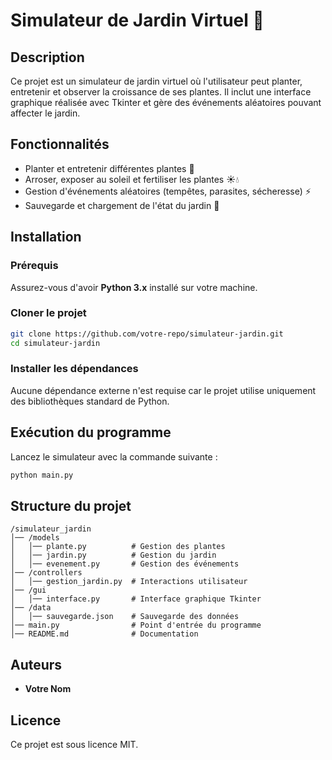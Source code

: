 # Simulateur de Jardin Virtuel 🌱

## Description
Ce projet est un simulateur de jardin virtuel où l'utilisateur peut planter, entretenir et observer la croissance de ses plantes.
Il inclut une interface graphique réalisée avec Tkinter et gère des événements aléatoires pouvant affecter le jardin.

## Fonctionnalités
- Planter et entretenir différentes plantes 🌿
- Arroser, exposer au soleil et fertiliser les plantes ☀️💧
- Gestion d'événements aléatoires (tempêtes, parasites, sécheresse) ⚡
- Sauvegarde et chargement de l'état du jardin 💾

## Installation
### Prérequis
Assurez-vous d'avoir **Python 3.x** installé sur votre machine.

### Cloner le projet
```bash
git clone https://github.com/votre-repo/simulateur-jardin.git
cd simulateur-jardin
```

### Installer les dépendances
Aucune dépendance externe n'est requise car le projet utilise uniquement des bibliothèques standard de Python.

## Exécution du programme
Lancez le simulateur avec la commande suivante :
```bash
python main.py
```

## Structure du projet
```
/simulateur_jardin
│── /models
│   │── plante.py          # Gestion des plantes
│   │── jardin.py          # Gestion du jardin
│   │── evenement.py       # Gestion des événements
│── /controllers
│   │── gestion_jardin.py  # Interactions utilisateur
│── /gui
│   │── interface.py       # Interface graphique Tkinter
│── /data
│   │── sauvegarde.json    # Sauvegarde des données
│── main.py                # Point d'entrée du programme
│── README.md              # Documentation
```

## Auteurs
- **Votre Nom**

## Licence
Ce projet est sous licence MIT.